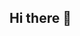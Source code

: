 ## Hi there 👋

<!--
**Oleftina1/Oleftina1** is a ✨ _special_ ✨ repository because its `README.md` (this file) appears on your GitHub profile.

Here are some ideas to get you started:

- 🔭 I’m currently working as an accountant, but I strive to improve my skills in the field of Data Analytics through appropriate on-the-job training and retraining in order to make an effective contribution to the work of the organization.
I am passionate about data analysis and solving complex problems. Knowledge of accounting methods and principles is my advantage when developing analytical models, especially in financial or business analysis. Knowledge of tools such as SQL and Python allows me to effectively process and analyze complex data sets, and Tableau and Power BI allow me to collect and analyze data from various sources, creating an environment for making informed decisions in the organization. Ability to conduct A/B testing ensures that data-driven hypotheses are tested, resulting in improved products, services, and marketing strategies.
-->
